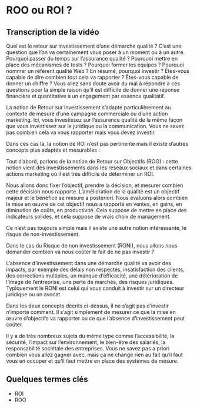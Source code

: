 # ROO ou ROI ?

## Transcription de la vidéo

Quel est le retour sur investissement d’une démarche qualité ? C’est une question que l’on va certainement vous poser à un moment ou à un autre.
Pourquoi passer du temps sur l’assurance qualité ? Pourquoi mettre en place des mécanismes de tests ? Pourquoi former les équipes ? Pourquoi nommer un référent qualité Web ? En résumé, pourquoi investir ? Êtes-vous capable de dire combien tout cela va rapporter ? Êtes-vous capable de donner un chiffre ?
Vous allez sans doute avoir du mal à répondre à ces questions pour la simple raison qu’il est difficile de donner une réponse financière et quantitative à un engagement par essence qualitatif.

La notion de Retour sur investissement s’adapte particulièrement au contexte de mesure d’une campagne commerciale ou d’une action marketing. Ici, vous investissez sur l’assurance qualité de la même façon que vous investissez sur le juridique ou la communication. Vous ne savez pas combien cela va vous rapporter mais vous devez investir.

Dans ces cas là, la notion de ROI n’est pas pertinente mais il existe d’autres concepts plus adaptés et mesurables :

Tout d’abord, parlons de la notion de Retour sur Objectifs (ROO) :
cette notion vient des investissements dans les réseaux sociaux et dans certaines actions marketing où il est très difficile de déterminer un ROI.

Nous allons donc fixer l’objectif, prendre la décision, et mesurer combien cette décision nous rapporte.
L’amélioration de la qualité est un objectif majeur et le bénéfice se mesure a posteriori. Nous évaluons alors combien la mise en œuvre de cet objectif nous a rapporté en ventes, en gains, en diminution de coûts, en productivité. Cela suppose de mettre en place des indicateurs solides, et cela suppose de vrais choix de management.

Ce n’est pas toujours simple mais il existe une autre notion intéressante, le risque de non-investissement.

Dans le cas du Risque de non investissement (RONI), nous allons nous demander combien va nous coûter le fait de ne pas investir ?

L’absence d’investissement dans une démarche qualité va avoir des impacts, par exemple des délais non respectés, insatisfaction des clients, des corrections multiples, un manque d’efficacité, une détérioration de l’image de l’entreprise, une perte de marchés, des risques juridiques. Typiquement le RONI est celui qui vous conduit à investir sur un directeur juridique ou un avocat.

Dans les deux concepts décrits ci-dessus, il ne s’agit pas d’investir n’importe comment. Il s’agit simplement de mesurer ce que la mise en œuvre d’objectifs va rapporter ou ce que l’absence d’investissement peut coûter.

Il y a de très nombreux sujets du même type comme l’accessibilité, la sécurité, l’impact sur l’environnement, le bien-être des salariés, la responsabilité sociétale des entreprises. Vous ne savez pas a priori combien vous allez gagner avec, mais ça ne change rien au fait qu’il faut vous en occuper et qu’il faut mettre en place des systèmes de mesure.

## Quelques termes clés

- ROI
- ROO


